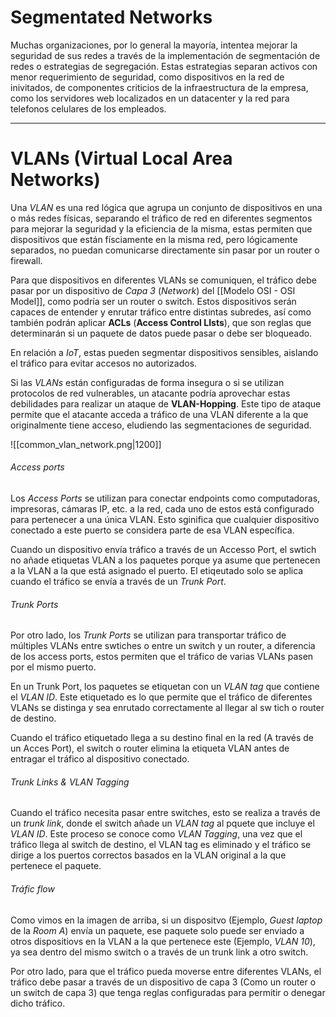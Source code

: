 # Segmentated Networks

Muchas organizaciones, por lo general la mayoría, intentea mejorar la seguridad de sus redes a través de la implementación de segmentación de redes o estrategias de segregación. Estas estrategias separan activos con menor requerimiento de seguridad, como dispositivos en la red de inivitados, de componentes criticios de la infraestructura de la empresa, como los servidores web localizados en un datacenter y la red para telefonos celulares de los empleados.

---
# VLANs (Virtual Local Area Networks)

Una *VLAN* es una red lógica que agrupa un conjunto de dispositivos en una o más redes físicas, separando el tráfico de red en diferentes segmentos para mejorar la seguridad y la eficiencia de la misma, estas permiten que dispositivos que están físciamente en la misma red, pero lógicamente separados, no puedan comunicarse directamente sin pasar por un router o firewall. 

Para que dispositivos en diferentes VLANs se comuniquen, el tráfico debe pasar por un dispositivo de *Capa 3* (*Network*) del [[Modelo OSI - OSI Model]], como podría ser un router o switch. Estos dispositivos serán capaces de entender y enrutar tráfico entre distintas subredes, así como también podrán aplicar **ACLs** (**Access Control LIsts**), que son reglas que determinarán si un paquete de datos puede pasar o debe ser bloqueado.

En relación a *IoT*, estas pueden segmentar dispositivos sensibles, aislando el tráfico para evitar accesos no autorizados.

Si las *VLANs* están configuradas de forma insegura o si se utilizan protocolos de red vulnerables, un atacante podría aprovechar estas debilidades para realizar un ataque de **VLAN-Hopping**. Este tipo de ataque permite que el atacante acceda a tráfico de una VLAN diferente a la que originalmente tiene acceso, eludiendo las segmentaciones de seguridad.

![[common_vlan_network.png|1200]]

###### Access ports 

Los *Access Ports* se utilizan para conectar endpoints como computadoras, impresoras, cámaras IP, etc. a la red, cada uno de estos está configurado para pertenecer a una única VLAN. Esto sginifica que cualquier dispositivo conectado a este puerto se considera parte de esa VLAN específica.

Cuando un dispositivo envía tráfico a través de un Accesso Port, el swtich no añade etiquetas VLAN a los paquetes porque ya asume que pertenecen a la VLAN a la que está asignado el puerto. El etiqeutado solo se aplica cuando el tráfico se envía a través de un *Trunk Port*.

###### Trunk Ports

Por otro lado, los *Trunk Ports* se utilizan para transportar tráfico de múltiples VLANs entre swtiches o entre un switch y un router, a diferencia de los access ports, estos permiten que el tráfico de varias VLANs pasen por el mismo puerto.

En un Trunk Port, los paquetes se etiquetan con un *VLAN tag* que contiene el *VLAN ID*. Este etiquetado es lo que permite que el tráfico de diferentes VLANs se distinga y sea enrutado correctamente al llegar al sw tich o router de destino.

Cuando el tráfico etiquetado llega a su destino final en la red (A través de un Acces Port), el switch o router elimina la etiqueta VLAN antes de entragar el tráfico al dispositivo conectado.

###### Trunk Links & VLAN Tagging

Cuando el tráfico necesita pasar entre switches, esto se realiza a través de un *trunk link*, donde el switch añade un *VLAN tag* al pquete que incluye el *VLAN ID*. Este proceso se conoce como *VLAN Tagging*, una vez que el tráfico llega al switch de destino, el VLAN tag es eliminado y el tráfico se dirige a los puertos correctos basados en la VLAN original a la que pertenece el paquete.

###### Tráfic flow

Como vimos en la imagen de arriba, si un dispositvo (Ejemplo, *Guest laptop* de la *Room A*) envía un paquete, ese paquete solo puede ser enviado a otros dispositiovs en la VLAN a la que pertenece este (Ejemplo, *VLAN 10*), ya sea dentro del mismo switch o a través de un trunk link a otro switch.

Por otro lado, para que el tráfico pueda moverse entre diferentes VLANs, el tráfico debe pasar a través de un dispositivo de capa 3 (Como un router o un switch de capa 3) que tenga reglas configuradas para permitir o denegar dicho tráfico.

